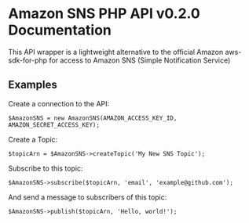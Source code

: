 # Amazon SNS PHP API v0.2.0 Documentation #

This API wrapper is a lightweight alternative to the official Amazon aws-sdk-for-php for access to Amazon SNS (Simple Notification Service)

## Examples ##

Create a connection to the API:

	$AmazonSNS = new AmazonSNS(AMAZON_ACCESS_KEY_ID, AMAZON_SECRET_ACCESS_KEY);

Create a Topic:

	$topicArn = $AmazonSNS->createTopic('My New SNS Topic');

Subscribe to this topic:

	$AmazonSNS->subscribe($topicArn, 'email', 'example@github.com');

And send a message to subscribers of this topic:

	$AmazonSNS->publish($topicArn, 'Hello, world!');